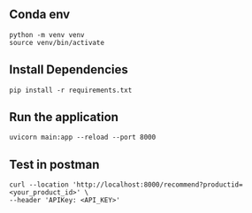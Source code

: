 ## Conda env

```
python -m venv venv
source venv/bin/activate
```

## Install Dependencies
```
pip install -r requirements.txt
```

## Run the application

```
uvicorn main:app --reload --port 8000
```

## Test in postman

```
curl --location 'http://localhost:8000/recommend?productid=<your_product_id>' \
--header 'APIKey: <API_KEY>'
```